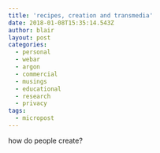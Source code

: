 ```yaml
---
title: 'recipes, creation and transmedia'
date: 2018-01-08T15:35:14.543Z
author: blair
layout: post
categories:
  - personal
  - webar
  - argon
  - commercial
  - musings
  - educational
  - research
  - privacy
tags:
  - micropost
---
```

how do people create?
